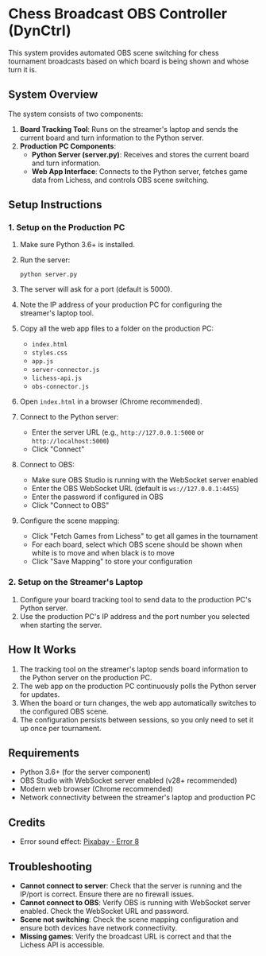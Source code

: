 # Chess Broadcast OBS Controller (DynCtrl)

This system provides automated OBS scene switching for chess tournament broadcasts based on which board is being shown and whose turn it is.

## System Overview

The system consists of two components:

1. **Board Tracking Tool**: Runs on the streamer's laptop and sends the current board and turn information to the Python server.
2. **Production PC Components**:
   - **Python Server (server.py)**: Receives and stores the current board and turn information.
   - **Web App Interface**: Connects to the Python server, fetches game data from Lichess, and controls OBS scene switching.

## Setup Instructions

### 1. Setup on the Production PC

1. Make sure Python 3.6+ is installed.
2. Run the server:
   ```
   python server.py
   ```
3. The server will ask for a port (default is 5000).
4. Note the IP address of your production PC for configuring the streamer's laptop tool.

5. Copy all the web app files to a folder on the production PC:
   - `index.html`
   - `styles.css`
   - `app.js`
   - `server-connector.js`
   - `lichess-api.js`
   - `obs-connector.js`

6. Open `index.html` in a browser (Chrome recommended).

7. Connect to the Python server:
   - Enter the server URL (e.g., `http://127.0.0.1:5000` or `http://localhost:5000`)
   - Click "Connect"

8. Connect to OBS:
   - Make sure OBS Studio is running with the WebSocket server enabled
   - Enter the OBS WebSocket URL (default is `ws://127.0.0.1:4455`)
   - Enter the password if configured in OBS
   - Click "Connect to OBS"

9. Configure the scene mapping:
   - Click "Fetch Games from Lichess" to get all games in the tournament
   - For each board, select which OBS scene should be shown when white is to move and when black is to move
   - Click "Save Mapping" to store your configuration

### 2. Setup on the Streamer's Laptop

1. Configure your board tracking tool to send data to the production PC's Python server.
2. Use the production PC's IP address and the port number you selected when starting the server.

## How It Works

1. The tracking tool on the streamer's laptop sends board information to the Python server on the production PC.
2. The web app on the production PC continuously polls the Python server for updates.
3. When the board or turn changes, the web app automatically switches to the configured OBS scene.
4. The configuration persists between sessions, so you only need to set it up once per tournament.

## Requirements

- Python 3.6+ (for the server component)
- OBS Studio with WebSocket server enabled (v28+ recommended)
- Modern web browser (Chrome recommended)
- Network connectivity between the streamer's laptop and production PC

## Credits

- Error sound effect: [Pixabay - Error 8](https://pixabay.com/sound-effects/error-8-206492/)

## Troubleshooting

- **Cannot connect to server**: Check that the server is running and the IP/port is correct. Ensure there are no firewall issues.
- **Cannot connect to OBS**: Verify OBS is running with WebSocket server enabled. Check the WebSocket URL and password.
- **Scene not switching**: Check the scene mapping configuration and ensure both devices have network connectivity.
- **Missing games**: Verify the broadcast URL is correct and that the Lichess API is accessible. 